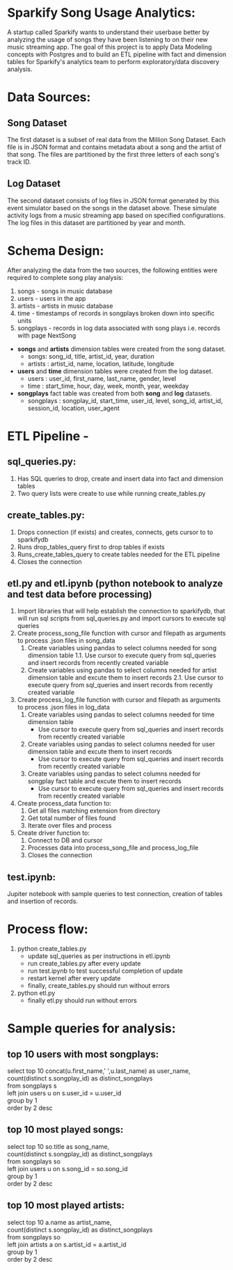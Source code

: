 # Sparkify Song Usage Analytics:
A startup called Sparkify wants to understand their userbase better by analyzing the usage of songs they have been listening to on their new music streaming app. The goal of this project is to apply Data Modeling concepts with Postgres and to build an ETL pipeline with fact and dimension tables for Sparkify's analytics team to perform exploratory/data discovery analysis.

# Data Sources:

## Song Dataset
The first dataset is a subset of real data from the Million Song Dataset. Each file is in JSON format and contains metadata about a song and the artist of that song. The files are partitioned by the first three letters of each song's track ID. 

## Log Dataset
The second dataset consists of log files in JSON format generated by this event simulator based on the songs in the dataset above. These simulate activity logs from a music streaming app based on specified configurations. The log files in this dataset are partitioned by year and month. 

# Schema Design:
After analyzing the data from the two sources, the following entities were required to complete song play analysis:

1. songs - songs in music database
2. users - users in the app
3. artists - artists in music database
4. time - timestamps of records in songplays broken down into specific units
5. songplays -  records in log data associated with song plays i.e. records with page NextSong

- **songs** and **artists** dimension tables were created from the song dataset.
    - songs: song_id, title, artist_id, year, duration
    - artists : artist_id, name, location, latitude, longitude
- **users** and **time** dimension tables were created from the log dataset.
    - users : user_id, first_name, last_name, gender, level
    - time : start_time, hour, day, week, month, year, weekday
- **songplays** fact table was created from both **song** and **log** datasets.
    - songplays : songplay_id, start_time, user_id, level, song_id, artist_id, session_id, location, user_agent

# ETL Pipeline - 

## sql_queries.py:

1. Has SQL queries to drop, create and insert data into fact and dimension tables
2. Two query lists were create to use while running create_tables.py

## create_tables.py:

1. Drops connection (if exists) and creates, connects, gets cursor to to sparkifydb 
2. Runs drop_tables_query first to drop tables if exists
3. Runs_create_tables_query to create tables needed for the ETL pipeline
4. Closes the connection

## etl.py and etl.ipynb (python notebook to analyze and test data before processing)

1. Import libraries that will help establish the connection to sparkifydb, that will run sql scripts from sql_queries.py and import cursors to execute sql queries
2. Create process_song_file function with cursor and filepath as arguments to process .json files in song_data
    1. Create variables using pandas to select columns needed for song dimension table 
        1.1. Use cursor to execute query from sql_queries and insert records from recently created variable
    2. Create variables using pandas to select columns needed for artist dimension table and excute them to insert records
        2.1. Use cursor to execute query from sql_queries and insert records from recently created variable
3. Create process_log_file function with cursor and filepath as arguments to process .json files in log_data
    1. Create variables using pandas to select columns needed for time dimension table 
        - Use cursor to execute query from sql_queries and insert records from recently created variable
    2. Create variables using pandas to select columns needed for user dimension table and excute them to insert records
        - Use cursor to execute query from sql_queries and insert records from recently created variable
    3. Create variables using pandas to select columns needed for songplay fact table and excute them to insert records
        - Use cursor to execute query from sql_queries and insert records from recently created variable
4. Create process_data function to:
    1. Get all files matching extension from directory
    2. Get total number of files found
    3. Iterate over files and process
5. Create driver function to:
    1. Connect to DB and cursor
    2. Processes data into process_song_file and process_log_file
    3. Closes the connection

## test.ipynb:

Jupiter notebook with sample queries to test connection, creation of tables and insertion of records.

# Process flow:

1. python create_tables.py
    - update sql_queries as per instructions in etl.ipynb
    - run create_tables.py after every update
    - run test.ipynb to test successful completion of update
    - restart kernel after every update
    - finally, create_tables.py should run without errors
2. python etl.py
    - finally etl.py should run without errors
    
# Sample queries for analysis:

## top 10 users with most songplays:

select top 10 concat(u.first_name,' ',u.last_name) as user_name,  
count(distinct  s.songplay_id) as distinct_songplays  
from songplays s  
left join users u on s.user_id = u.user_id  
group by 1  
order by 2 desc

## top 10 most played songs:

select top 10 so.title as song_name,  
count(distinct  s.songplay_id) as distinct_songplays  
from songplays so  
left join users u on s.song_id = so.song_id  
group by 1  
order by 2 desc

## top 10 most played artists:

select top 10 a.name as artist_name,  
count(distinct  s.songplay_id) as distinct_songplays  
from songplays so  
left join artists a on s.artist_id = a.artist_id  
group by 1  
order by 2 desc